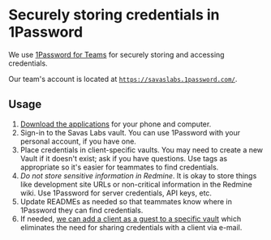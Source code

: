 # Securely storing credentials in 1Password

We use [1Password for Teams](https://1password.com/) for securely storing and accessing credentials.

Our team's account is located at [`https://savaslabs.1password.com/`](https://savaslabs.1password.com).

## Usage

1. [Download the applications](https://1password.com/downloads/) for your phone and computer.
1. Sign-in to the Savas Labs vault. You can use 1Password with your personal account, if you have one.
1. Place credentials in client-specific vaults. You may need to create a new Vault if it doesn't exist; ask if you have questions. Use tags as appropriate so it's easier for teammates to find credentials.
1. _Do not store sensitive information in Redmine_. It is okay to store things like development site URLs or non-critical information in the Redmine wiki. Use 1Password for server credentials, API keys, etc.
1. Update READMEs as needed so that teammates know where in 1Password they can find credentials.
1. If needed, [we can add a client as a guest to a specific vault](https://support.1password.com/guests/) which eliminates the need for sharing credentials with a client via e-mail.
